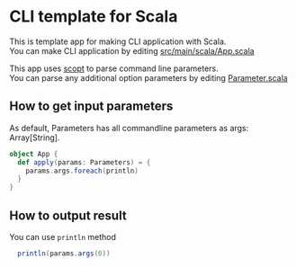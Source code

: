 # CLI template for Scala

This is template app for making CLI application with Scala.  
You can make CLI application by editing [src/main/scala/App.scala](src/main/scala/App.scala)

This app uses [scopt](https://github.com/scopt/scopt) to parse command line parameters.  
You can parse any additional option parameters by editing [Parameter.scala](src/main/scala/Parameters.scala)

## How to get input parameters
As default, Parameters has all commandline parameters as args: Array[String].

``` scala
object App {
  def apply(params: Parameters) = {
    params.args.foreach(println)
  }
}
```

## How to output result
You can use `println` method

``` scala
  println(params.args(0))
```
